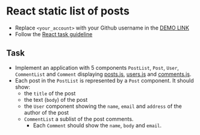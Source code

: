 # React static list of posts
- Replace `<your_account>` with your Github username in the
  [DEMO LINK](https://SerhiiKolesnyk.github.io/react_static-list-of-posts/)
- Follow the [React task guideline](https://github.com/mate-academy/react_task-guideline#react-tasks-guideline)

## Task
- Implement an application with 5 components `PostList`, `Post`, `User`, `CommentList` and `Comment`
  displaying [posts.js](./src/api/posts.js), [users.js](./src/api/users.js) and [comments.js](./src/api/comments.js).
- Each post in the `PostList` is represented by a `Post` component. It should show:
  - the `title` of the post
  - the text (`body`) of the post
  - the `User` component showing the `name`, `email` and `address` of the author of the post
  - `CommentList` a sublist of the post comments.
    - Each `Comment` should show the `name`, `body` and `email`.
